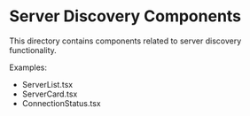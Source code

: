 # Server Discovery Components

This directory contains components related to server discovery functionality.

Examples:
- ServerList.tsx
- ServerCard.tsx
- ConnectionStatus.tsx